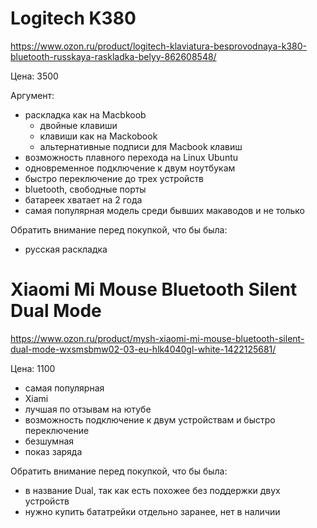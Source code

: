 # Logitech K380

https://www.ozon.ru/product/logitech-klaviatura-besprovodnaya-k380-bluetooth-russkaya-raskladka-belyy-862608548/

Цена: 3500

Аргумент:
* раскладка как на Macbkoob
  * двойные клавиши
  * клавиши как на Mackobook
  * альтернативные подписи для Macbook клавиш
* возможность плавного перехода на Linux Ubuntu
* одновременное подключение к двум ноутбукам
* быстро переключение до трех устройств
* bluetooth, свободные порты
* батареек хватает на 2 года
* самая популярная модель среди бывших макаводов и не только

Обратить внимание перед покупкой, что бы была:
* русская раскладка

# Xiaomi Mi Mouse Bluetooth Silent Dual Mode

https://www.ozon.ru/product/mysh-xiaomi-mi-mouse-bluetooth-silent-dual-mode-wxsmsbmw02-03-eu-hlk4040gl-white-1422125681/

Цена: 1100

* самая популярная
* Xiami
* лучшая по отзывам на ютубе
* возможность подключение к двум устройствам и быстро переключение
* безшумная
* показ заряда

Обратить внимание перед покупкой, что бы была:
* в название Dual, так как есть похожее без поддержки двух устройств
* нужно купить бататрейки отдельно заранее, нет в наличии